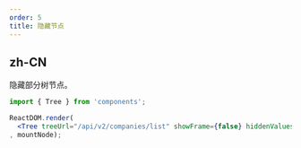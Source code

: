 ```yaml
---
order: 5
title: 隐藏节点
---
```


## zh-CN

隐藏部分树节点。

```jsx
import { Tree } from 'components';

ReactDOM.render(
  <Tree treeUrl="/api/v2/companies/list" showFrame={false} hiddenValues={[3, 4]}/>
, mountNode);
```